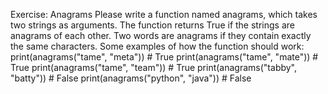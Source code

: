 Exercise: Anagrams
Please write a function named anagrams, which takes two strings as arguments. 
The function returns True if the strings are anagrams of each other. 
Two words are anagrams if they contain exactly the same characters.
Some examples of how the function should work:
print(anagrams("tame", "meta")) # True
print(anagrams("tame", "mate")) # True
print(anagrams("tame", "team")) # True
print(anagrams("tabby", "batty")) # False
print(anagrams("python", "java")) # False